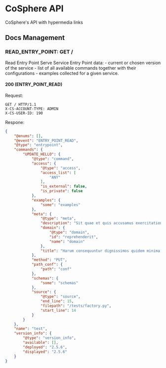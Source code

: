 
# CoSphere API
CoSphere's API with hypermedia links
## Docs Management
### READ_ENTRY_POINT: GET /
Read Entry Point 
Serve Service Entry Point data: - current or chosen version of the service - list of all available commands together with their configurations - examples collected for a given service.
#### 200 (ENTRY_POINT_READ)
Request:
```http
GET / HTTP/1.1
X-CS-ACCOUNT-TYPE: ADMIN
X-CS-USER-ID: 190
```
Respone:
```json
{
    "@enums": [],
    "@event": "ENTRY_POINT_READ",
    "@type": "entrypoint",
    "commands": {
        "UPDATE_HELLO": {
            "@type": "command",
            "access": {
                "@type": "access",
                "access_list": [
                    "ANY"
                ],
                "is_external": false,
                "is_private": false
            },
            "examples": {
                "some": "examples"
            },
            "meta": {
                "@type": "meta",
                "description": "Sit quae et quis accusamus exercitationem beatae voluptas.",
                "domain": {
                    "@type": "domain",
                    "id": "reprehenderit",
                    "name": "domain"
                },
                "title": "Harum consequuntur dignissimos quidem minima eos ipsum rem."
            },
            "method": "PUT",
            "path_conf": {
                "path": "conf"
            },
            "schemas": {
                "some": "schemas"
            },
            "source": {
                "@type": "source",
                "end_line": 15,
                "filepath": "/tests/factory.py",
                "start_line": 14
            }
        }
    },
    "name": "test",
    "version_info": {
        "@type": "version_info",
        "available": [],
        "deployed": "2.5.6",
        "displayed": "2.5.6"
    }
}
```
